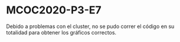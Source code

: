 # MCOC2020-P3-E7

Debido a problemas con el cluster, no se pudo correr el código en su totalidad para obtener los gráficos correctos.
